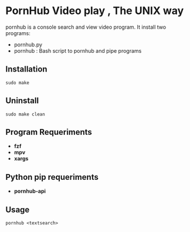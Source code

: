 # PornHub  Video play , The UNIX way

pornhub is a console search and view video program.
It install two programs:

+ pornhub.py
+ pornhub : Bash script to pornhub and pipe programs

## Installation

`sudo make`

## Uninstall

`sudo make clean`

## Program Requeriments

+ **fzf**
+ **mpv**
+ **xargs**

## Python pip requeriments

+ **pornhub-api**


## Usage

`pornhub <textsearch>`
